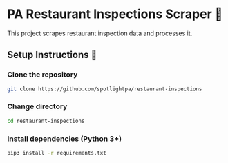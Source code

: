 # PA Restaurant Inspections Scraper 🍔
This project scrapes restaurant inspection data and processes it.


## Setup Instructions 🔧

### Clone the repository
```bash
git clone https://github.com/spotlightpa/restaurant-inspections
```

### Change directory
```bash
cd restaurant-inspections
```

### Install dependencies (Python 3+)
```bash
pip3 install -r requirements.txt
```